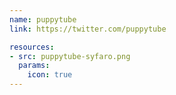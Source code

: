 ```yaml
---
name: puppytube
link: https://twitter.com/puppytube

resources:
- src: puppytube-syfaro.png
  params:
    icon: true
---
```

